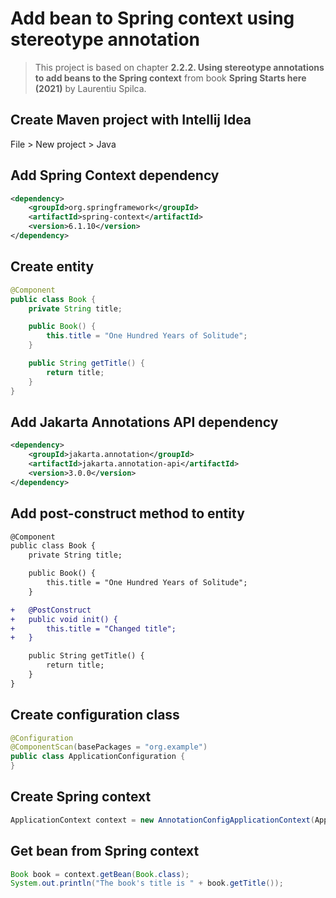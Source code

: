 # Add bean to Spring context using stereotype annotation

> This project is based on chapter **2.2.2. Using stereotype annotations to add beans to the Spring context** from book **Spring Starts here (2021)** by Laurentiu Spilca.

## Create Maven project with Intellij Idea

File > New project > Java

## Add Spring Context dependency

```xml
<dependency>
    <groupId>org.springframework</groupId>
    <artifactId>spring-context</artifactId>
    <version>6.1.10</version>
</dependency>
```

## Create entity

```java
@Component
public class Book {
    private String title;

    public Book() {
        this.title = "One Hundred Years of Solitude";
    }

    public String getTitle() {
        return title;
    }
}
```

## Add Jakarta Annotations API dependency

```xml
<dependency>
    <groupId>jakarta.annotation</groupId>
    <artifactId>jakarta.annotation-api</artifactId>
    <version>3.0.0</version>
</dependency>
```

## Add post-construct method to entity

```diff
@Component
public class Book {
    private String title;

    public Book() {
        this.title = "One Hundred Years of Solitude";
    }

+   @PostConstruct
+   public void init() {
+       this.title = "Changed title";
+   }

    public String getTitle() {
        return title;
    }
}
```

## Create configuration class

```java
@Configuration
@ComponentScan(basePackages = "org.example")
public class ApplicationConfiguration {
}
```

## Create Spring context

```java
ApplicationContext context = new AnnotationConfigApplicationContext(ApplicationConfiguration.class);
```

## Get bean from Spring context

```java
Book book = context.getBean(Book.class);
System.out.println("The book's title is " + book.getTitle());
```
